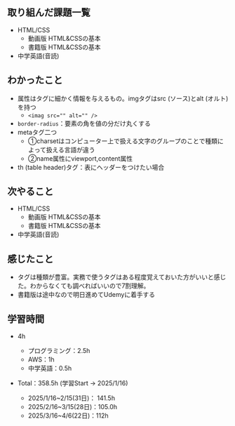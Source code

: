 ## 取り組んだ課題一覧
- HTML/CSS
  - 動画版 HTML&CSSの基本
  - 書籍版 HTML&CSSの基本
- 中学英語(音読)
## わかったこと
- 属性はタグに細かく情報を与えるもの。imgタグはsrc (ソース)とalt (オルト)を持つ
  - `<imag src="" alt="" />`
- `border-radius`：要素の角を値の分だけ丸くする
- metaタグ二つ
  - ①charsetはコンピューター上で扱える文字のグループのことで種類によって扱える言語が違う
  - ②name属性にviewport,content属性
- th (table header)タグ：表にヘッダーをつけたい場合
## 次やること
- HTML/CSS
  - 動画版 HTML&CSSの基本
  - 書籍版 HTML&CSSの基本
- 中学英語(音読)
## 感じたこと
- タグは種類が豊富。実務で使うタグはある程度覚えておいた方がいいと感じた。わからなくても調べればいいので7割理解。
- 書籍版は途中なので明日進めてUdemyに着手する
## 学習時間
- 4h
  - プログラミング：2.5h
  - AWS：1h
  - 中学英語：0.5h

- Total：358.5h (学習Start → 2025/1/16)
  - 2025/1/16~2/15(31日)： 141.5h
  - 2025/2/16~3/15(28日)：105.0h
  - 2025/3/16~4/6(22日)：112h